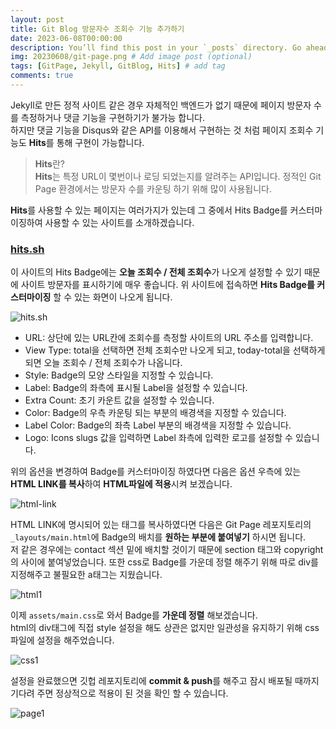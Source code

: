 ```yaml
---
layout: post
title: Git Blog 방문자수 조회수 기능 추가하기
date: 2023-06-08T00:00:00
description: You’ll find this post in your `_posts` directory. Go ahead and edit it and re-build the site to see your changes. # Add post description (optional)
img: 20230608/git-page.png # Add image post (optional)
tags: [GitPage, Jekyll, GitBlog, Hits] # add tag
comments: true
---
```

Jekyll로 만든 정적 사이트 같은 경우 자체적인 백엔드가 없기 때문에 페이지 방문자 수를 측정하거나 댓글 기능을 구현하기가 불가능 합니다.  
하지만 댓글 기능을 Disqus와 같은 API를 이용해서 구현하는 것 처럼 페이지 조회수 기능도 **Hits**를 통해 구현이 가능합니다.

> **Hits**란?  
> **Hits**는 특정 URL이 몇번이나 로딩 되었는지를 알려주는 API입니다. 정적인 Git Page 환경에서는 방문자 수를 카운팅 하기 위해 많이 사용됩니다.

**Hits**를 사용할 수 있는 페이지는 여러가지가 있는데 그 중에서 Hits Badge를 커스터마이징하여 사용할 수 있는 사이트를 소개하겠습니다.

### **[hits.sh](https://hits.sh/)** 
이 사이트의 Hits Badge에는 **오늘 조회수 / 전체 조회수**가 나오게 설정할 수 있기 때문에 사이트 방문자를 표시하기에 매우 좋습니다.
위 사이트에 접속하면 **Hits Badge를 커스터마이징** 할 수 있는 화면이 나오게 됩니다.

![hits.sh]({{site.baseurl}}/assets/img/20230608/generate-badge.png)

* URL: 상단에 있는 URL칸에 조회수를 측정할 사이트의 URL 주소를 입력합니다.
* View Type: total을 선택하면 전체 조회수만 나오게 되고, today-total을 선택하게 되면 오늘 조회수 / 전체 조회수가 나옵니다.
* Style: Badge의 모양 스타일을 지정할 수 있습니다.
* Label: Badge의 좌측에 표시될 Label을 설정할 수 있습니다.
* Extra Count: 초기 카운트 값을 설정할 수 있습니다.
* Color: Badge의 우측 카운팅 되는 부분의 배경색을 지정할 수 있습니다.
* Label Color: Badge의 좌측 Label 부분의 배경색을 지정할 수 있습니다.
* Logo: Icons slugs 값을 입력하면 Label 좌측에 입력한 로고를 설정할 수 있습니다.

위의 옵션을 변경하여 Badge를 커스터마이징 하였다면 다음은 옵션 우측에 있는 **HTML LINK를 복사**하여 **HTML파일에 적용**시켜 보겠습니다.

![html-link]({{site.baseurl}}/assets/img/20230608/html-link.png)

HTML LINK에 명시되어 있는 태그를 복사하였다면 다음은 Git Page 레포지토리의 `_layouts/main.html`에 Badge의 배치를 **원하는 부분에 붙여넣기** 하시면 됩니다.  
저 같은 경우에는 contact 섹션 밑에 배치할 것이기 때문에 section 태그와 copyright의 사이에 붙여넣었습니다. 또한 css로 Badge를 가운데 정렬 해주기 위해 따로 div를 지정해주고 불필요한 a태그는 지웠습니다.

![html1]({{site.baseurl}}/assets/img/20230608/html1.png)

이제 `assets/main.css`로 와서 Badge를 **가운데 정렬** 해보겠습니다.  
html의 div태그에 직접 style 설정을 해도 상관은 없지만 일관성을 유지하기 위해 css 파일에 설정을 해주었습니다.

![css1]({{site.baseurl}}/assets/img/20230608/css1.png)

설정을 완료했으면 깃헙 레포지토리에 **commit & push**를 해주고 잠시 배포될 때까지 기다려 주면 정상적으로 적용이 된 것을 확인 할 수 있습니다.

![page1]({{site.baseurl}}/assets/img/20230608/page1.png)


